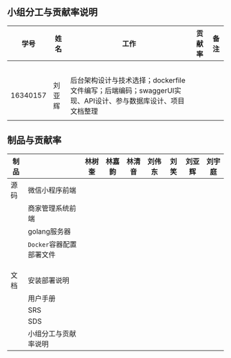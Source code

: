 ## 小组分工与贡献率说明

| 学号     | 姓名   | 工作                                                         | 贡献率 | 备注 |
| -------- | ------ | ------------------------------------------------------------ | ------ | ---- |
|          |        |                                                              |        |      |
|          |        |                                                              |        |      |
|          |        |                                                              |        |      |
|          |        |                                                              |        |      |
|          |        |                                                              |        |      |
| 16340157 | 刘亚辉 | 后台架构设计与技术选择；dockerfile文件编写；后端编码；swaggerUI实现、API设计、参与数据库设计、项目文档整理 |        |      |
|          |        |                                                              |        |      |

## 制品与贡献率

| 制品 |                          | 林树奎 | 林嘉韵 | 林清音 | 刘伟东 | 刘笑 | 刘亚辉 | 刘宇庭 |
| ---- | ------------------------ | ------ | ------ | ------ | ------ | ---- | ------ | ------ |
| 源码 | 微信小程序前端           |        |        |        |        |      |        |        |
|      | 商家管理系统前端         |        |        |        |        |      |        |        |
|      | golang服务器             |        |        |        |        |      |        |        |
|      | `Docker`容器配置部署文件 |        |        |        |        |      |        |        |
|      |                          |        |        |        |        |      |        |        |
|      |                          |        |        |        |        |      |        |        |
|      |                          |        |        |        |        |      |        |        |
| 文档 | 安装部署说明             |        |        |        |        |      |        |        |
|      | 用户手册                 |        |        |        |        |      |        |        |
|      | SRS                      |        |        |        |        |      |        |        |
|      | SDS                      |        |        |        |        |      |        |        |
|      | 小组分工与贡献率说明     |        |        |        |        |      |        |        |